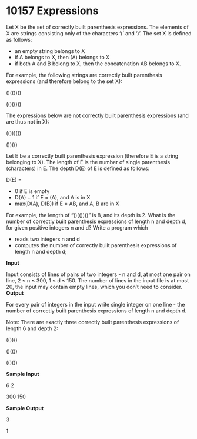 # 10157 Expressions

Let X be the set of correctly built parenthesis expressions. The elements of X are strings consisting only of the characters ‘(’ and ‘)’. The set X is defined as follows:
* an empty string belongs to X
* if A belongs to X, then (A) belongs to X
* if both A and B belong to X, then the concatenation AB belongs to X.

For example, the following strings are correctly built parenthesis expressions (and therefore belong to the set X):

()(())()

(()(()))

The expressions below are not correctly built parenthesis expressions (and are thus not in X):

(()))(()

())(()

Let E be a correctly built parenthesis expression (therefore E is a string belonging to X). The length of E is the number of single parenthesis (characters) in E. The depth D(E) of E is defined as follows:

D(E) =
* 0 if E is empty
* D(A) + 1 if E = (A), and A is in X
* max(D(A), D(B)) if E = AB, and A, B are in X

For example, the length of “()(())()” is 8, and its depth is 2. What is the number of correctly built parenthesis expressions of length n and depth d, for given positive integers n and d? Write a program which
* reads two integers n and d
* computes the number of correctly built parenthesis expressions of length n and depth d;

**Input**

Input consists of lines of pairs of two integers - n and d, at most one pair on line, 2 ≤ n ≤ 300, 1 ≤ d ≤ 150. The number of lines in the input file is at most 20, the input may contain empty lines, which you don’t need to consider.
**Output**

For every pair of integers in the input write single integer on one line - the number of correctly built parenthesis expressions of length n and depth d.

Note: There are exactly three correctly built parenthesis expressions of length 6 and depth 2:

(())()

()(())

(()())

**Sample Input**

6 2

300 150

**Sample Output**

3

1
